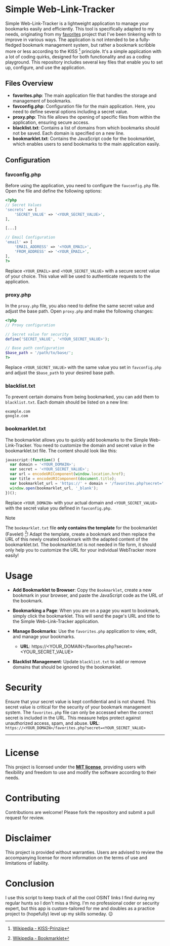 # Simple Web-Link-Tracker
Simple Web-Link-Tracker is a lightweight application to manage your bookmarks easily and efficiently. This tool is specifically adapted to my needs, originating from my [favorites](https://github.com/ot2i7ba/favorites/) project that I've been tinkering with to improve in various ways. The application is not intended to be a fully-fledged bookmark management system, but rather a bookmark scribble more or less according to the KISS [^1] principle. It's a simple application with a lot of coding quirks, designed for both functionality and as a coding playground. This repository includes several key files that enable you to set up, configure, and use the application.

## Files Overview
- **favorites.php**: The main application file that handles the storage and management of bookmarks.
- **favconfig.php**: Configuration file for the main application. Here, you need to define several options including a secret value.
- **proxy.php**: This file allows the opening of specific files from within the application, ensuring secure access.
- **blacklist.txt**: Contains a list of domains from which bookmarks should not be saved. Each domain is specified on a new line.
- **bookmarklet.txt**: Contains the JavaScript code for the bookmarklet, which enables users to send bookmarks to the main application easily.

## Configuration

### favconfig.php
Before using the application, you need to configure the `favconfig.php` file. Open the file and define the following options:

```php
<?php
// Secret Values
'secrets' => [
    'SECRET_VALUE' => '<YOUR_SECRET_VALUE>',
],

[...]

// Email Configuration
'email' => [
    'EMAIL_ADDRESS' => '<YOUR_EMAIL>',
    'FROM_ADDRESS' => '<YOUR_EMAIL>',
],
?>
```

Replace `<YOUR_EMAIL>` and `<YOUR_SECRET_VALUE>` with a secure secret value of your choice. This value will be used to authenticate requests to the application.

### proxy.php
In the `proxy.php` file, you also need to define the same secret value and adjust the base path. Open `proxy.php` and make the following changes:

```php
<?php
// Proxy configuration

// Secret value for security
define('SECRET_VALUE', '<YOUR_SECRET_VALUE>');

// Base path configuration
$base_path = '/path/to/base/';
?>
```

Replace `<YOUR_SECRET_VALUE>` with the same value you set in `favconfig.php` and adjust the `$base_path` to your desired base path.

### blacklist.txt
To prevent certain domains from being bookmarked, you can add them to `blacklist.txt`. Each domain should be listed on a new line:

```
example.com
google.com
```

### bookmarklet.txt
The bookmarklet allows you to quickly add bookmarks to the Simple Web-Link-Tracker. You need to customize the domain and secret value in the bookmarklet.txt file. The content should look like this:

```javascript
javascript:(function() {
  var domain = '<YOUR_DOMAIN>';
  var secret = '<YOUR_SECRET_VALUE>';
  var url = encodeURIComponent(window.location.href);
  var title = encodeURIComponent(document.title);
  var bookmarklet_url = 'https://' + domain + '/favorites.php?secret=' + secret + '&url=' + url + '&title=' + title;
  window.open(bookmarklet_url, '_blank');
})();
```

Replace `<YOUR_DOMAIN>` with your actual domain and `<YOUR_SECRET_VALUE>` with the secret value you defined in `favconfig.php`.

> [!NOTE]
> The `bookmarklet.txt` file **only contains the template** for the bookmarklet (Favelet) [^2]! Adapt the template, create a bookmark and then replace the URL of this newly created bookmark with the adapted content of the bookmarklet.txt. The bookmarklet.txt is not needed in file form, it should only help you to customize the URL for your individual WebTracker more easily!

# Usage
- **Add Bookmarklet to Browser**: Copy the `Bookmarklet`, create a new bookmark in your browser, and paste the JavaScript code as the URL of the bookmark.

- **Bookmarking a Page**: When you are on a page you want to bookmark, simply click the bookmarklet. This will send the page's URL and title to the Simple Web-Link-Tracker application.

- **Manage Bookmarks**: Use the `favorites.php` application to view, edit, and manage your bookmarks.
	- **URL**: https://<YOUR_DOMAIN>/favorites.php?secret=<YOUR_SECRET_VALUE>

- **Blacklist Management**: Update `blacklist.txt` to add or remove domains that should be ignored by the bookmarklet.

# Security
Ensure that your secret value is kept confidential and is not shared. This secret value is critical for the security of your bookmark management system. The `favorites.php` file can only be accessed when the correct secret is included in the URL. This measure helps protect against unauthorized access, spam, and abuse.
**URL**: `https://<YOUR_DOMAIN>/favorites.php?secret=<YOUR_SECRET_VALUE>`

___

# License
This project is licensed under the **[MIT license](https://github.com/ot2i7ba/WebTracker/blob/main/LICENSE)**, providing users with flexibility and freedom to use and modify the software according to their needs.

# Contributing
Contributions are welcome! Please fork the repository and submit a pull request for review.

# Disclaimer
This project is provided without warranties. Users are advised to review the accompanying license for more information on the terms of use and limitations of liability.

# Conclusion
I use this script to keep track of all the cool OSINT links I find during my regular hunts so I don't miss a thing. I'm no professional coder or security expert, but this app is custom-tailored for me and doubles as a practice project to (hopefully) level up my skills someday. 😉

[^1]: [Wikipedia - KISS-Prinzip](https://de.wikipedia.org/wiki/KISS-Prinzip)
[^2]: [Wikipedia - Bookmarklet](https://de.wikipedia.org/wiki/Bookmarklet)






